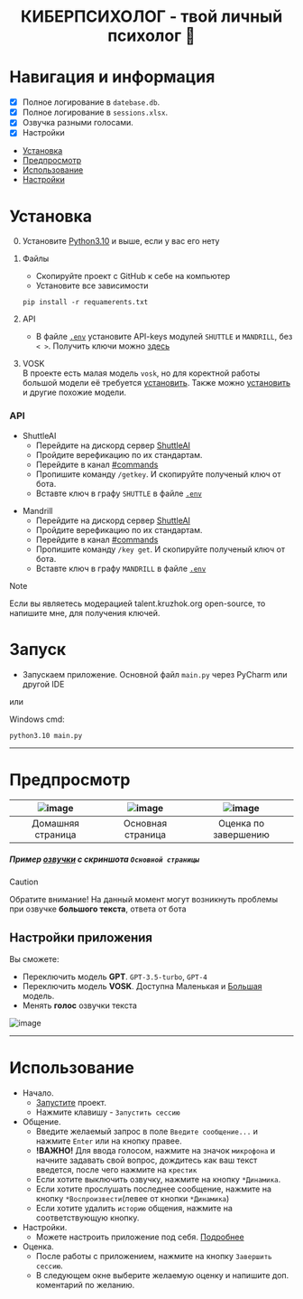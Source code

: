 <h1 align="center"> 
  КИБЕРПСИХОЛОГ - твой личный психолог 🔮
</h1>

# Навигация и информация
 + [x] Полное логирование в `datebase.db`.
 + [x] Полное логирование в `sessions.xlsx`.
 + [x] Озвучка разными голосами.
 + [x] Настройки 

- [Установка](#установка)
- [Предпросмотр](#предпросмотр)
- [Использование](#использование)
- [Настройки](#настройки-приложения)

# Установка
0. Установите [Python3.10](https://www.python.org/ftp/python/3.10.0/python-3.10.0-amd64.exe]) и выше, если у вас его нету
1. Файлы
   - Скопируйте проект с GitHub к себе на компьютер
   - Установите все зависимости
    ```
    pip install -r requamerents.txt
    ```
2. API
   - В файле [`.env`](.env) установите API-keys модулей `SHUTTLE` и `MANDRILL`, без `< >`. Получить ключи можно [здесь](#api)

3. VOSK\
   В проекте есть малая модель `vosk`, но для коректной работы большой модели её требуется [установить](https://alphacephei.com/vosk/models/vosk-model-ru-0.10.zip).
   Также можно [установить](https://alphacephei.com/vosk/models) и другие похожие модели.

### API
- ShuttleAI
   - Перейдите на дискорд сервер [ShuttleAI](https://discord.gg/a6CpU7tG)
   - Пройдите верефикацию по их стандартам.
   - Перейдите в канал [#commands](https://discord.com/channels/1152262611291869237/1152270639672086599)
   - Пропишите команду ```/getkey```. И скопируйте полученый ключ от бота.
   - Вставте ключ в графу `SHUTTLE` в файле [`.env`](.env)

+ Mandrill
   - Перейдите на дискорд сервер [ShuttleAI](https://discord.gg/SM38TEf8)
   - Пройдите верефикацию по их стандартам.
   - Перейдите в канал [#commands](https://discord.com/channels/1158163844959571989/1177105424303013970)
   - Пропишите команду ```/key get```. И скопируйте полученый ключ от бота.
   - Вставте ключ в графу `MANDRILL` в файле [`.env`](.env)
> [!NOTE]
> Если вы являетесь модерацией talent.kruzhok.org open-source, то напишите мне, для получения ключей.

# Запуск
  - Запускаем приложение. Основной файл `main.py` через
  PyCharm или другой IDE

или

Windows cmd:
```
python3.10 main.py
```
___
# Предпросмотр
| ![image](https://github.com/RRozi/NeuroPsychologist/assets/111123403/54ba4ea3-48e1-4bd1-a4ae-13cd9eee7817) | ![image](https://github.com/RRozi/NeuroPsychologist/assets/111123403/c4aae0ac-343b-421d-b9f0-5002e85428d9) | ![image](https://github.com/RRozi/NeuroPsychologist/assets/111123403/21ea57f2-5de0-40cb-9a43-9bcd0bc3b468) |
|:--------------------------:|:--------------------------:|:--------------------------:|
|     Домашняя страница     |      Основная страница    |      Оценка по завершению    |
##### Пример [озвучки](https://drive.google.com/file/d/1XSQzNvVW3tnLxR0K5dsifTsIvFLLAlMF/view?usp=sharing) с скриншота `Основной страницы`
> [!CAUTION]
> Обратите внимание! На данный момент могут возникнуть проблемы при озвучке **большого текста**, ответа от бота

## Настройки приложения
Вы сможете:
 - Переключить модель **GPT**. `GPT-3.5-turbo`, `GPT-4`
 - Переключить модель **VOSK**. Доступна Маленькая и [Большая](#установка) модель.
 - Менять **голос** озвучки текста

![image](https://github.com/RRozi/NeuroPsychologist/assets/111123403/f77b70a6-9b62-497f-89a3-13877c0bf330)

___
# Использование
- Начало.
  - [Запустите](#запуск) проект.
  - Нажмите клавишу - `Запустить сессию`
- Общение.
  - Введите желаемый запрос в поле `Введите сообщение...` и нажмите `Enter` или на кнопку правее.
  - **!ВАЖНО!** Для ввода голосом, нажмите на значок `микрофона` и начните задавать свой вопрос, дождитесь как ваш текст введется, после чего нажмите на `крестик`
  - Если хотите выключить озвучку, нажмите на кнопку `*Динамика`.
  - Если хотите прослушать последнее сообщение, нажмите на кнопку `*Воспроизвести`(левее от кнопки `*Динамика`)
  - Если хотите удалить `историю` общения, нажмите на соответствующую кнопку.
- Настройки.
   - Можете настроить приложение под себя. [Подробнее](#настройки-приложения)
- Оценка.
   - После работы с приложением, нажмите на кнопку `Завершить сессию`.
   - В следующем окне выберите желаемую оценку и напишите доп. коментарий по желанию.





